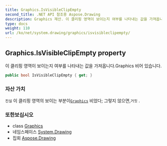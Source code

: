 ```yaml
---
title: Graphics.IsVisibleClipEmpty
second_title: .NET API 참조용 Aspose.Drawing
description: Graphics 재산. 이 클리핑 영역이 보이는지 여부를 나타내는 값을 가져옵니다.Graphics 비어 있습니다.
type: docs
weight: 110
url: /ko/net/system.drawing/graphics/isvisibleclipempty/
---
```

## Graphics.IsVisibleClipEmpty property

이 클리핑 영역이 보이는지 여부를 나타내는 값을 가져옵니다.Graphics 비어 있습니다.

```csharp
public bool IsVisibleClipEmpty { get; }
```

### 자산 가치

`진실` 이 클리핑 영역의 보이는 부분이[`Graphics`](../) 비었다; 그렇지 않으면,`거짓` .

### 또한보십시오

* class [Graphics](../)
* 네임스페이스 [System.Drawing](../../graphics/)
* 집회 [Aspose.Drawing](../../../)


